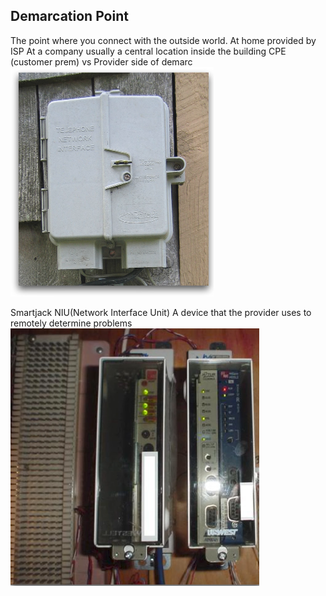 ## Demarcation Point
The point where you connect with the outside world.
At home provided by ISP
At a company usually a central location inside the building
CPE (customer prem) vs Provider side of demarc
![Dmarc](https://raw.githubusercontent.com/jcooper94/jcooper94/main/knowledge%20base/network%2B/materials/images/dmarc.PNG)

Smartjack
NIU(Network Interface Unit)
A device that the provider uses to remotely determine problems
![Smart Jack](https://raw.githubusercontent.com/jcooper94/jcooper94/main/knowledge%20base/network%2B/materials/images/smart_jack.PNG)